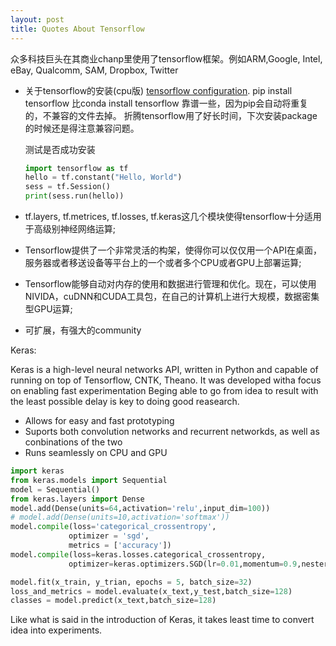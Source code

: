 ```yaml
---
layout: post
title: Quotes About Tensorflow
---
```


众多科技巨头在其商业chanp里使用了tensorflow框架。例如ARM,Google, Intel, eBay, Qualcomm, SAM, Dropbox, Twitter

* 关于tensorflow的安装(cpu版) [tensorflow configuration](https://plus.google.com/+PENGWEI-AI/posts/AEcDEXnZzLN).
  pip install tensorflow 比conda install tensorflow 靠谱一些，因为pip会自动将重复的，不兼容的文件去掉。
  折腾tensorflow用了好长时间，下次安装package的时候还是得注意兼容问题。
  
   测试是否成功安装
  
  ``` python
  import tensorflow as tf 
  hello = tf.constant("Hello, World")
  sess = tf.Session()
  print(sess.run(hello))
  ```
   
* tf.layers, tf.metrices, tf.losses, tf.keras这几个模块使得tensorflow十分适用于高级别神经网络运算;
* Tensorflow提供了一个非常灵活的构架，使得你可以仅仅用一个API在桌面，服务器或者移送设备等平台上的一个或者多个CPU或者GPU上部署运算;
* Tensorflow能够自动对内存的使用和数据进行管理和优化。现在，可以使用NIVIDA，cuDNN和CUDA工具包，在自己的计算机上进行大规模，数据密集型GPU运算;
* 可扩展，有强大的community


Keras:

Keras is a high-level neural networks API, written in Python and capable of running on top of Tensorflow, CNTK, Theano. 
It was developed witha focus on enabling fast experimentation Beging able to go from idea to result with the least possible delay is 
key to doing good reasearch.

* Allows for easy and fast prototyping
* Suports both convolution networks and recurrent networkds, as well as conbinations of the two
* Runs seamlessly on CPU and GPU

``` python
import keras
from keras.models import Sequential
model = Sequential()
from keras.layers import Dense
model.add(Dense(units=64,activation='relu',input_dim=100))
# model.add(Dense(units=10,activation='softmax'))
model.compile(loss='categorical_crossentropy',
             optimizer = 'sgd',
             metrics = ['accuracy'])
model.compile(loss=keras.losses.categorical_crossentropy,
             optimizer=keras.optimizers.SGD(lr=0.01,momentum=0.9,nesterov=True))

model.fit(x_train, y_trian, epochs = 5, batch_size=32)
loss_and_metrics = model.evaluate(x_text,y_test,batch_size=128)
classes = model.predict(x_text,batch_size=128)

```
Like what is said in the introduction of Keras, it takes least time to convert idea into experiments. 
